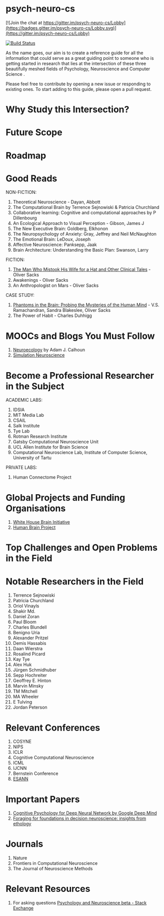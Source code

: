 # psych-neuro-cs

[![Join the chat at https://gitter.im/psych-neuro-cs/Lobby](https://badges.gitter.im/psych-neuro-cs/Lobby.svg)](https://gitter.im/psych-neuro-cs/Lobby)

[![Build Status](https://travis-ci.org/abi-aryan/psych-neuro-cs.svg?branch=master)](https://travis-ci.org/abi-aryan/psych-neuro-cs) 

As the name goes, our aim is to create a reference guide for all the information that could serve as a great guiding point to someone who is getting started in research that lies at the intersection of these three beautifully meshed fields of Psychology, Neuroscience and Computer Science . 

Please feel free to contribute by opening a new issue or responding to existing ones. To start adding to this guide, please open a pull request. 

# Why Study this Intersection? 

# Future Scope 

# Roadmap

# Good Reads 

NON-FICTION:
1. Theoretical Neuroscience - Dayan, Abbott
2. The Computational Brain by Terrence Sejnowiski & Patricia Churchland
3. Collaborative learning: Cognitive and computational approaches by P Dillenbourg
4. An Ecological Approach to Visual Perception -  Gibson, James J
5. The New Executive Brain: Goldberg, Elkhonon
6. The Neuropsychology of Anxiety: Gray, Jeffrey and Neil McNaughton
7. The Emotional Brain: LeDoux, Joseph
8. Affective Neuroscience: Panksepp, Jaak
9. Brain Architecture: Understanding the Basic Plan: Swanson, Larry


FICTION:
1. [The Man Who Mistook His Wife for a Hat and Other Clinical Tales](https://www.goodreads.com/book/show/63697.The_Man_Who_Mistook_His_Wife_for_a_Hat_and_Other_Clinical_Tales) -  Oliver Sacks
2. Awakenings - Oliver Sacks
3. An Anthropologist on Mars - Oliver Sacks

CASE STUDY:
1. [Phantoms in the Brain: Probing the Mysteries of the Human Mind](https://www.goodreads.com/book/show/31555.Phantoms_in_the_Brain) -  V.S. Ramachandran,  Sandra Blakeslee, Oliver Sacks
2. The Power of Habit - Charles Duhhigg

# MOOCs and Blogs You Must Follow

1. [Neuroecology](https://neuroecology.wordpress.com/) by Adam J. Calhoun 
2. [Simulation Neuroscience](https://www.edx.org/course/simulation-neuroscience-epflx-simneurox)

# Become a Professional Researcher in the Subject 

ACADEMIC LABS:

1. IDSIA	
2. MIT Media Lab	
3. CSAIL	
4. Salk Institute	
5. Tye Lab	
6. Rotman Research Institute	
7. Gatsby Computational Neuroscience Unit
8. UCL	Allen Institute for Brain Science	
9. Computational Neuroscience Lab, Institute of Computer Science, University of Tartu




PRIVATE LABS: 

1. Human Connectome Project

# Global Projects and Funding Organisations

1. [White House Brain Initiative](http://www.braininitiative.org/)
2. [Human Brain Project](https://www.humanbrainproject.eu/en/)

# Top Challenges and Open Problems in the Field

# Notable Researchers in the Field
1. Terrence Sejnowiski	
2. Patricia Churchland	
3. Oriol Vinayls	
4. Shakir Md.	
5. Daniel Zoran	
6. Paul Bloom	
7. Charles Blundell	
8. Benigno Uria	
9. Alexander Pritzel	
10. Demis Hassabis	
11. Daan Wierstra	
12. Rosalind Picard	
13. Kay Tye	
14. Alex Huk	
15. Jürgen Schmidhuber	
16. Sepp Hochreiter	
17. Geoffrey E. Hinton	
18. Marvin Minsky	
19. TM Mitchell	
20. MA Wheeler	
21. E Tulving
22. Jordan Peterson

# Relevant Conferences
1. COSYNE	
2. NIPS	
3. ICLR	
4. Cognitive Computational Neuroscience	
5. ICML	
6. IJCNN	
7. Bernstein Conference
8. [ESANN](https://www.elen.ucl.ac.be/esann/)

# Important Papers 
1. [Cognitive Psychology for Deep Neural Network by Google Deep Mind](https://arxiv.org/abs/1706.08606)
2. [Foraging for foundations in decision neuroscience: insights from ethology](https://www.nature.com/articles/s41583-018-0010-7)

# Journals
1. Nature
2. Frontiers in Computational Neuroscience	
3. The Journal of Neuroscience Methods

# Relevant Resources
1. For asking questions [Psychology and Neuroscience beta - Stack Exchange](https://psychology.stackexchange.com/)
